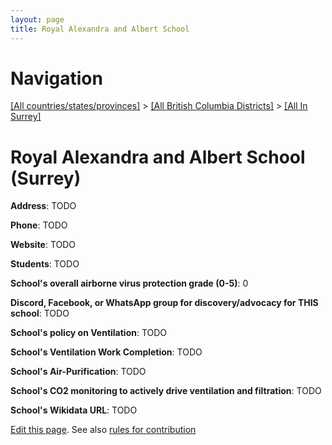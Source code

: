 ```yaml
---
layout: page
title: Royal Alexandra and Albert School
---
```

# Navigation

[[All countries/states/provinces]](../../..) > [[All British Columbia Districts]](../..) > [[All In Surrey]](..)

# Royal Alexandra and Albert School (Surrey)

**Address**: TODO

**Phone**: TODO

**Website**: TODO

**Students**: TODO

**School's overall airborne virus protection grade (0-5)**: 0

**Discord, Facebook, or WhatsApp group for discovery/advocacy for THIS school**: TODO

**School's policy on Ventilation**: TODO

**School's Ventilation Work Completion**: TODO

**School's Air-Purification**: TODO

**School's CO2 monitoring to actively drive ventilation and filtration**: TODO

**School's Wikidata URL**: TODO


[Edit this page](https://github.com/ventilate-schools/BC/edit/main/./Surrey/Royal_Alexandra_and_Albert_School.md). See also [rules for contribution](../../../contribution-rules/)